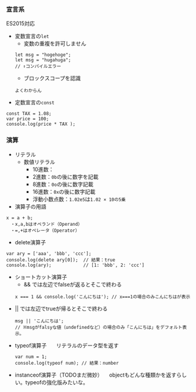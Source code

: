 ### 宣言系

ES2015対応
* 変数宣言の`let`
    * 変数の重複を許可しません
    ```
    let msg = "hogehoge";
    let msg = "hugahuga";
    // ↑コンパイルエラー
    ```
    * ブロックスコープを認識
    ```
    よくわからん
    ```
* 定数宣言の`const`
```
const TAX = 1.08;
var price = 100;
console.log(price * TAX );
```


### 演算

* リテラル
    * 数値リテラル
        * 10進数：
        * 2進数：`0b`の後に数字を記載
        * 8進数：`0o`の後に数字記載
        * 16進数：`0x`の後に数字記載
        * 浮動小数点数：`1.02e5`は`1.02 × 10の5乗`
* 演算子の用語
```
x = a + b;
　・x,a,bはオペランド（Operand）
　・=,+はオペレータ（Operator）
```
* delete演算子
```
var ary = ['aaa', 'bbb', 'ccc'];
console.log(delete ary[0]);  // 結果：true
console.log(ary);            // [1: 'bbb', 2: 'ccc']
```
- ショートカット演算子
    - && では左辺でfalseが返るとそこで終わる
    ```
    x === 1 && console.log('こんにちは'); // x===1の場合のみこんにちはが表示
    ```

* || では左辺でtrueが帰るとそこで終わる  
    ```
    msg || 'こんにちは';
    // ※msgがfalsyな値（undefinedなど）の場合のみ「こんにちは」をデフォルト表示。
    ```
* typeof演算子  
　リテラルのデータ型を返す
    ```
    var num = 1;
    console.log(typeof num); // 結果：number
    ```
* instanceof演算子（TODOまだ微妙）
　objectもどんな種類かを返すらしい。typeofの強化版みたいな。


